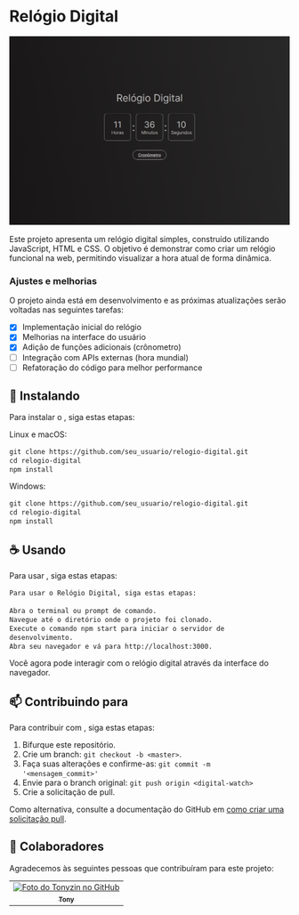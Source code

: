 # Relógio Digital

<img src="./img/print.png" alt="Imagem">

Este projeto apresenta um relógio digital simples, construído utilizando JavaScript, HTML e CSS. O objetivo é demonstrar como criar um relógio funcional na web, permitindo visualizar a hora atual de forma dinâmica.

### Ajustes e melhorias

O projeto ainda está em desenvolvimento e as próximas atualizações serão voltadas nas seguintes tarefas:

- [x] Implementação inicial do relógio
- [x] Melhorias na interface do usuário
- [x] Adição de funções adicionais (crônometro)
- [ ] Integração com APIs externas (hora mundial)
- [ ] Refatoração do código para melhor performance

## 🚀 Instalando <digital-watch>

Para instalar o <digital-watch>, siga estas etapas:


Linux e macOS:

```
git clone https://github.com/seu_usuario/relogio-digital.git
cd relogio-digital
npm install
```

Windows:

```
git clone https://github.com/seu_usuario/relogio-digital.git
cd relogio-digital
npm install
```

## ☕ Usando <digital-watch>

Para usar <digital-watch>, siga estas etapas:

```
Para usar o Relógio Digital, siga estas etapas:

Abra o terminal ou prompt de comando.
Navegue até o diretório onde o projeto foi clonado.
Execute o comando npm start para iniciar o servidor de desenvolvimento.
Abra seu navegador e vá para http://localhost:3000.
```

Você agora pode interagir com o relógio digital através da interface do navegador.

## 📫 Contribuindo para <digital-watch>

Para contribuir com <digital-watch>, siga estas etapas:

1. Bifurque este repositório.
2. Crie um branch: `git checkout -b <master>`.
3. Faça suas alterações e confirme-as: `git commit -m '<mensagem_commit>'`
4. Envie para o branch original: `git push origin <digital-watch>`
5. Crie a solicitação de pull.

Como alternativa, consulte a documentação do GitHub em [como criar uma solicitação pull](https://help.github.com/en/github/collaborating-with-issues-and-pull-requests/creating-a-pull-request).

## 🤝 Colaboradores

Agradecemos às seguintes pessoas que contribuíram para este projeto:

<table>
  <tr>
    <td align="center">
      <a href="#" title="defina o titulo do link">
        <img src="https://avatars.githubusercontent.com/u/155119138?v=4" width="100px;" alt="Foto do Tonyzin no GitHub"/><br>
        <sub>
          <b>Tony</b>
        </sub>
      </a>
    </td>
  </tr>
</table>
